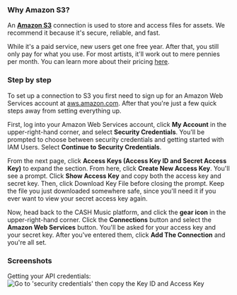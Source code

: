 ### Why Amazon S3?

An **[Amazon S3](http://aws.amazon.com/)** connection is used to store and access files for assets. We recommend it because it's secure, reliable, and fast. 

While it's a paid service, new users get one free year. After that, you still only pay for what you use. For most artists, it'll work out to mere pennies per month. You can learn more about their pricing [here](http://aws.amazon.com/s3/pricing/).

### Step by step

To set up a connection to S3 you first need to sign up for an Amazon Web Services account at 
[aws.amazon.com](http://aws.amazon.com/). After that you're just a few quick steps away from setting 
everything up. 

First, log into your Amazon Web Services account, click **My Account** in the upper-right-hand corner, and select **Security Credentials**. You'll be prompted to choose between security credentials and getting started with IAM Users. Select **Continue to Security Credentials**.

From the next page, click **Access Keys (Access Key ID and Secret Access Key)** to expand the section. From here, click **Create New Access Key**. You'll see a prompt. Click **Show Access Key** and copy both the access key and secret key. Then, click Download Key File before closing the prompt. Keep the file you just downloaded somewhere safe, since you'll need it if you ever want to view your secret access key again.

Now, head back to the CASH Music platform, and click the **gear icon** in the upper-right-hand corner. Click the **Connections** button and select the **Amazon Web Services** button. You'll be asked for your access key and your secret key. After you've entered them, click **Add The Connection** and you're all set.

### Screenshots

Getting your API credentials:
![Go to 'security credentials' then copy the Key ID and Access Key](http://tracysooming.com/cash/help/s3/1.jpg)
